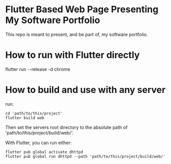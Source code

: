 # Flutter Based Web Page Presenting My Software Portfolio
This repo is meant to present, and be part of, my software portfolio.

# How to run with Flutter directly
flutter run --release -d chrome

# How to build and use with any server
run:
```
cd 'path/to/this/project'  
flutter build web
```

Then set the servers root directory to the absolute path of 'path/to/this/project/build/web/'.

With Flutter, you can run either:
```
flutter pub global activate dhttpd
flutter pub global run dhttpd --path 'path/to/this/project/build/web/'
```